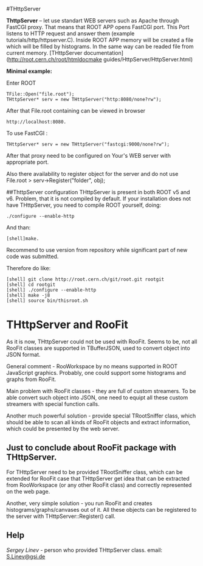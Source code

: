 #THttpServer 

**ThttpServer** – let use standart WEB servers such as Apache through FastCGI proxy.
That means that ROOT APP opens FastCGI port. This Port listens to HTTP request and answer them (example tutorials/http/httpserver.C).
Inside ROOT APP memory will be created a file which will be filled by histograms.
In the same way can be readed file from current memory.
[THttpServer documentation](http://root.cern.ch/root/htmldocmake guides/HttpServer/HttpServer.html)

**Minimal example:**

Enter ROOT
```
TFile::Open("file.root");
THttpServer* serv = new THttpServer("http:8080/none?rw");
```

After that File.root containing can be viewed in browser
```
http://localhost:8080.
``` 
To use FastCGI :
```
THttpServer* serv = new THttpServer("fastcgi:9000/none?rw");
```
After that proxy need to be configured on Your's WEB server with appropriate port. 


Also there availability to register object for the server and do not use File.root > serv->Register("folder", obj);

##ThttpServer configuration
THttpServer is present in both ROOT v5 and v6.
Problem, that it is not compiled by default.
If your installation does not have THttpServer, you need to compile ROOT yourself, doing:
```
./configure --enable-http
```
And than:
```
[shell]make.
```
Recommend to use version from repository while significant part of new code was submitted.

Therefore do like:
```
[shell] git clone http://root.cern.ch/git/root.git rootgit
[shell] cd rootgit
[shell] ./configure --enable-http
[shell] make -j8
[shell] source bin/thisroot.sh
```
# THttpServer and RooFit

As it is now, THttpServer could not be used with RooFit.
Seems to be, not all RooFit classes are supported in TBufferJSON, used to convert object into JSON format.

General comment - RooWorkspace by no means supported in ROOT JavaScript graphics.
Probably, one could support some histograms and graphs from RooFit.

Main problem with RooFit classes - they are full of custom streamers.
To be able convert such object into JSON, one need to equipt all these custom streamers with special function calls.

Another much powerful solution - provide special TRootSniffer class, which should be able to scan all kinds of RooFit objects and extract information,
which could be presented by the web server.

## Just to conclude about RooFit package with THttpServer.

For THttpServer need to be provided TRootSniffer class, which can be extended for RooFit case that
THttpServer get idea that can be extracted from RooWorkspace (or any other RooFit class)
and correctly represented on the web page.

Another, very simple solution - you run RooFit and creates histograms/graphs/canvases out of it.
All these objects can be registered to the server with
THttpServer::Register() call. 

## Help 

*Sergey Linev* - person who provided THttpServer class. email: S.Linev@gsi.de